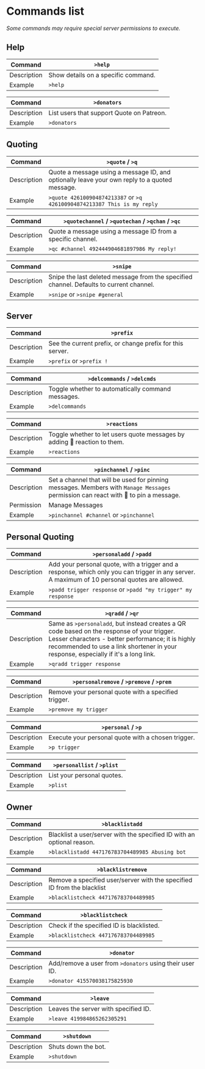 # Commands list
*Some commands may require special server permissions to execute.*


## Help

|Command|`>help`|
|---|---|
|Description|Show details on a specific command.|
|Example|`>help`|

|Command|`>donators`|
|---|---|
|Description|List users that support Quote on Patreon.|
|Example|`>donators`|


## Quoting

|Command|`>quote` / `>q`|
|---|---|
|Description|Quote a message using a message ID, and optionally leave your own reply to a quoted message.|
|Example|`>quote 426100904874213387` or `>q 426100904874213387 This is my reply`|

|Command|`>quotechannel` / `>quotechan` / `>qchan` / `>qc`|
|---|---|
|Description|Quote a message using a message ID from a specific channel.|
|Example|`>qc #channel 492444904681897986 My reply!`|

|Command|`>snipe`|
|---|---|
|Description|Snipe the last deleted message from the specified channel. Defaults to current channel.|
|Example|`>snipe` or `>snipe #general`|


## Server

|Command|`>prefix`|
|---|---|
|Description|See the current prefix, or change prefix for this server.|
|Example|`>prefix` or `>prefix !`|

|Command|`>delcommands` / `>delcmds`|
|---|---|
|Description|Toggle whether to automatically command messages.|
|Example|`>delcommands`|

|Command|`>reactions`|
|---|---|
|Description|Toggle whether to let users quote messages by adding 💬 reaction to them.|
|Example|`>reactions`|

|Command|`>pinchannel` / `>pinc`|
|---|---|
|Description|Set a channel that will be used for pinning messages. Members with `Manage Messages` permission can react with 📌 to pin a message.|
|Permission|Manage Messages|
|Example|`>pinchannel #channel` or `>pinchannel`|


## Personal Quoting

|Command|`>personaladd` / `>padd`|
|---|---|
|Description|Add your personal quote, with a trigger and a response, which only you can trigger in any server. A maximum of 10 personal quotes are allowed.|
|Example|`>padd trigger response` or `>padd "my trigger" my response`|

|Command|`>qradd` / `>qr`|
|---|---|
|Description|Same as `>personaladd`, but instead creates a QR code based on the response of your trigger. Lesser characters - better performance; it is highly recommended to use a link shortener in your response, especially if it's a long link.|
|Example|`>qradd trigger response`|

|Command|`>personalremove` / `>premove` / `>prem`|
|---|---|
|Description|Remove your personal quote with a specified trigger.|
|Example|`>premove my trigger`|

|Command|`>personal` / `>p`|
|---|---|
|Description|Execute your personal quote with a chosen trigger.|
|Example|`>p trigger`|

|Command|`>personallist` / `>plist`|
|---|---|
|Description|List your personal quotes.|
|Example|`>plist`|


## Owner

|Command|`>blacklistadd`|
|---|---|
|Description|Blacklist a user/server with the specified ID with an optional reason.|
|Example|`>blacklistadd 447176783704489985 Abusing bot`|

|Command|`>blacklistremove`|
|---|---|
|Description|Remove a specified user/server with the specified ID from the blacklist|
|Example|`>blacklistcheck 447176783704489985`|

|Command|`>blacklistcheck`|
|---|---|
|Description|Check if the specified ID is blacklisted.|
|Example|`>blacklistcheck 447176783704489985`|

|Command|`>donator`|
|---|---|
|Description|Add/remove a user from `>donators` using their user ID.|
|Example|`>donator 415570038175825930`|

|Command|`>leave`|
|---|---|
|Description|Leaves the server with specified ID.|
|Example|`>leave 419984865262305291`|

|Command|`>shutdown`|
|---|---|
|Description|Shuts down the bot.|
|Example|`>shutdown`|
